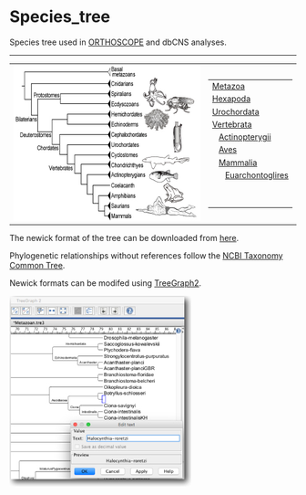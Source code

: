 # Species_tree
 Species tree used in [ORTHOSCOPE](https://github.com/jun-inoue/orthoscope) and dbCNS analyses.

---

<table width="200" border="0">
  <tbody>
    <tr>
      <td><img src="images/SpeciesTree.jpg" width="422" height="273" alt=""/></td>
      <td><table width="200" border="0">
        <tbody>
          <tr>
            <td><a href="https://github.com/jun-inoue/Species_tree/tree/master/images/SpeciesTree_Metazoa.pdf">Metazoa</a></td>
          </tr>
          <tr>
            <td><a href="https://github.com/jun-inoue/Species_tree/raw/master/images/SpeciesTree_Hexapoda.pdf">Hexapoda</a></td>
          </tr>
          <tr>
            <td><a href="https://github.com/jun-inoue/Species_tree/raw/master/images/SpeciesTree_Urochordata.pdf">Urochordata</a></td>
          </tr>
          <tr>
            <td><a href="https://github.com/jun-inoue/Species_tree/raw/master/images/SpeciesTree_Vertebrata.pdf">Vertebrata</a></td>
          </tr>
          <tr>
            <td>&nbsp;&nbsp;&nbsp;<a href="https://github.com/jun-inoue/Species_tree/raw/master/images/SpeciesTree_Actinopterygii.pdf">Actinopterygii</a></td>
          </tr>
          <tr>
            <td>&nbsp;&nbsp;&nbsp;<a href="https://github.com/jun-inoue/Species_tree/raw/master/images/SpeciesTree_Aves.pdf">Aves</a></td>
          </tr>
          <tr>
            <td>&nbsp;&nbsp;&nbsp;<a href="https://github.com/jun-inoue/Species_tree/raw/master/images/SpeciesTree_Mammalia.pdf">Mammalia</a></td>
          </tr>
          <tr>
            <td>&nbsp;&nbsp;&nbsp;&nbsp;&nbsp;&nbsp;<a href="https://github.com/jun-inoue/Species_tree/raw/master/images/SpeciesTree_Euarchontoglires.pdf">Euarchontoglires</a></td>
          </tr>
          <tr>
            <td>&nbsp;</td>
          </tr>
          <tr>
            <td>&nbsp;</td>
          </tr>
        </tbody>
      </table></td>
    </tr>
  </tbody>
</table>

The newick format of the tree can be downloaded from [here](https://fish-evol.unit.oist.jp/Species_tree/examples/SpeciesTreeHypothesis.tre).

Phylogenetic relationships without references follow the [NCBI Taxonomy Common Tree](https://www.ncbi.nlm.nih.gov/Taxonomy/CommonTree/wwwcmt.cgi).

Newick formats can be modifed using [TreeGraph2](http://treegraph.bioinfweb.info/).

![treegraph2](images/treeGraph2.jpg)



<br />
<br />  

